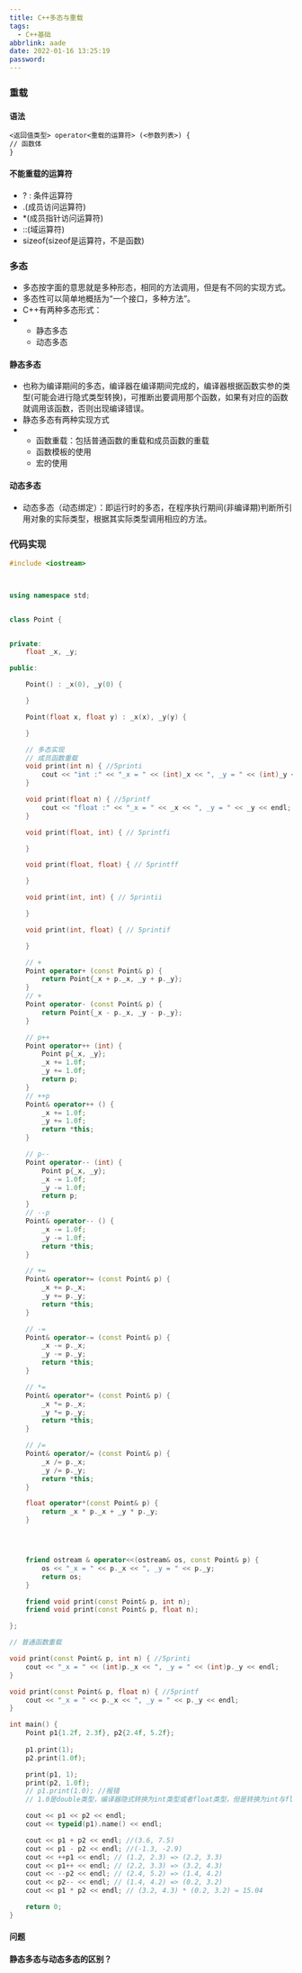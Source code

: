 ```yaml
---
title: C++多态与重载
tags:
  - C++基础
abbrlink: aade
date: 2022-01-16 13:25:19
password:
---
```








### 重载





#### 语法



~~~tex
<返回值类型> operator<重载的运算符> (<参数列表>) {
// 函数体
}
~~~



#### 不能重载的运算符



* ? : 条件运算符
* .(成员访问运算符)
* *(成员指针访问运算符)
* ::(域运算符)
* sizeof(sizeof是运算符，不是函数)





### 多态

* 多态按字面的意思就是多种形态，相同的方法调用，但是有不同的实现方式。
* 多态性可以简单地概括为“一个接口，多种方法”。
* C++有两种多态形式：
* * 静态多态
  * 动态多态





#### 静态多态

* 也称为编译期间的多态，编译器在编译期间完成的，编译器根据函数实参的类型(可能会进行隐式类型转换)，可推断出要调用那个函数，如果有对应的函数就调用该函数，否则出现编译错误。
* 静态多态有两种实现方式
* * 函数重载：包括普通函数的重载和成员函数的重载
  * 函数模板的使用
  * 宏的使用



#### 动态多态

* 动态多态（动态绑定）：即运行时的多态，在程序执行期间(非编译期)判断所引用对象的实际类型，根据其实际类型调用相应的方法。









### 代码实现



~~~c++
#include <iostream>



using namespace std;


class Point {


private:
    float _x, _y;

public:

    Point() : _x(0), _y(0) {

    }

    Point(float x, float y) : _x(x), _y(y) {

    }

	// 多态实现
    // 成员函数重载
    void print(int n) { //5printi
        cout << "int :" << "_x = " << (int)_x << ", _y = " << (int)_y << endl;
    }

    void print(float n) { //5printf
        cout << "float :" << "_x = " << _x << ", _y = " << _y << endl;
    }

    void print(float, int) { // 5printfi

    }

    void print(float, float) { // 5printff

    }

    void print(int, int) { // 5printii

    }

    void print(int, float) { // 5printif

    }

    // +
    Point operator+ (const Point& p) {
        return Point{_x + p._x, _y + p._y};
    }
    // +
    Point operator- (const Point& p) {
        return Point{_x - p._x, _y - p._y};
    }

    // p++
    Point operator++ (int) {
        Point p{_x, _y};
        _x += 1.0f;
        _y += 1.0f;
        return p;
    }
    // ++p
    Point& operator++ () {
        _x += 1.0f;
        _y += 1.0f;
        return *this;
    }

    // p--
    Point operator-- (int) {
        Point p{_x, _y};
        _x -= 1.0f;
        _y -= 1.0f;
        return p;
    }
    // --p
    Point& operator-- () {
        _x -= 1.0f;
        _y -= 1.0f;
        return *this;
    }

    // +=
    Point& operator+= (const Point& p) {
        _x += p._x;
        _y += p._y;
        return *this;
    }

    // -=
    Point& operator-= (const Point& p) {
        _x -= p._x;
        _y -= p._y;
        return *this;
    }

    // *=
    Point& operator*= (const Point& p) {
        _x *= p._x;
        _y *= p._y;
        return *this;
    }

    // /=
    Point& operator/= (const Point& p) {
        _x /= p._x;
        _y /= p._y;
        return *this;
    }

    float operator*(const Point& p) {
        return _x * p._x + _y * p._y;
    }




    friend ostream & operator<<(ostream& os, const Point& p) {
        os << "_x = " << p._x << ", _y = " << p._y;
        return os;
    }

    friend void print(const Point& p, int n);
    friend void print(const Point& p, float n);

};

// 普通函数重载

void print(const Point& p, int n) { //5printi
    cout << "_x = " << (int)p._x << ", _y = " << (int)p._y << endl;
}

void print(const Point& p, float n) { //5printf
    cout << "_x = " << p._x << ", _y = " << p._y << endl;
}

int main() {
    Point p1{1.2f, 2.3f}, p2{2.4f, 5.2f};
    
    p1.print(1);
    p2.print(1.0f);

    print(p1, 1);
    print(p2, 1.0f);
    // p1.print(1.0); //报错 
    // 1.0是double类型，编译器隐式转换为int类型或者float类型，但是转换为int与float相同，报错

    cout << p1 << p2 << endl;
    cout << typeid(p1).name() << endl;

    cout << p1 + p2 << endl; //(3.6, 7.5)
    cout << p1 - p2 << endl; //(-1.3, -2.9)
    cout << ++p1 << endl; // (1.2, 2.3) => (2.2, 3.3)
    cout << p1++ << endl; // (2.2, 3.3) => (3.2, 4.3)
    cout << --p2 << endl; // (2.4, 5.2) => (1.4, 4.2)
    cout << p2-- << endl; // (1.4, 4.2) => (0.2, 3.2)
    cout << p1 * p2 << endl; // (3.2, 4.3) * (0.2, 3.2) = 15.04

    return 0;
}
~~~



#### 问题









#### 静态多态与动态多态的区别？



